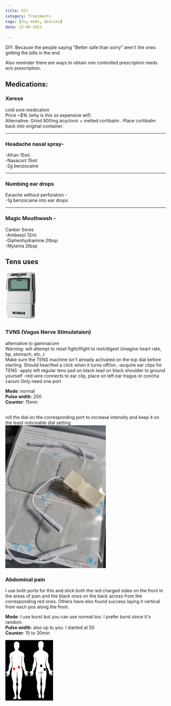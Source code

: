 ```yaml
---
title: DIY
category: Treatments
tags: [diy meds, devices]
date: 15-09-2023

---
```


DIY. Because the people saying "Better safe than sorry" aren't the ones getting the bills in the end.   

Also reminder there are ways to obtain non controlled prescription meds w/o prescription.     
   
## Medications: 

### Xerese  
cold sore medication    
Price ~$1k (why is this so expensive wtf)  
Alternative: Grind 800mg acyclovir + melted cortibalm . Place cortibalm back into original container.  

--------------------

### Headache nasal spray-   
-Afran 15ml.  
-Nasacort 15ml   
-2g benzocaine   

--------------------
### Numbing ear drops
Earache without perforation -   
-1g benzocaine into ear drops    

--------------------

### Magic Mouthwash -
 Canker Sores   
-Ambesol 12ml  
-Diphenhydramine 2tbsp  
-Mylanta 2tbsp  
  

## Tens uses
<left>
<img src="/assets/img/tens.png">
</left>

### TVNS (Vagus Nerve Stimulataion) 
alternative to gammacore    
Warning: will attempt to reset fight/flight to rest/digest (imagine heart rate, bp, stomach, etc..)   
Make sure the TENS machine isn't already activated on the top dial before starting. Should hear/feel a click when it turns off/on. 
-acquire ear clips for TENS
-apply left regular tens pad on black lead on black shoulder to ground yourself
-red wire connects to ear clip, place on left ear tragus or concha cavum
Only need one port 
  
**Mode**: normal  
**Pulse width**: 200  
**Counter**: 15min  
  
  <br>
roll the dial on the corresponding port to increase intensity and keep it on the least noticeable dial setting 

<img src="/assets/img/tensearclips.png">


### Abdominal pain
 
I use both ports for this and stick both the red charged sides on the front in the areas of pain and the black ones on the back across from the corresponding red ones. Others have also found success laying it vertical from each pos along the front. 

**Mode**: I use burst but you can use normal too. I prefer burst since it's random.  
**Pulse width**: also up to you. I started at 50  
**Counter**: 15 to 30min  

<img src="/assets/img/abdominaltensplacement.png">
